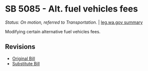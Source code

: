 # SB 5085 - Alt. fuel vehicles fees
*Status: On motion, referred to Transportation.* | [leg.wa.gov summary](https://app.leg.wa.gov/billsummary?BillNumber=5085&Year=2021)

Modifying certain alternative fuel vehicles fees.

## Revisions
* [Original Bill](1/)
* [Substitute Bill](S/)